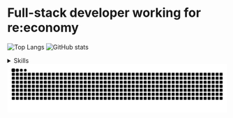 <h1>Full-stack developer working for re:economy</h1>

![Top Langs](https://github-readme-stats.vercel.app/api/top-langs/?username=Seif-S&show_icons=true&theme=midnight-purple&layout=compact)
![GitHub stats](https://github-readme-stats.vercel.app/api?username=Seif-S&show_icons=true&theme=midnight-purple&rank_icon=github&include_all_commits=true&hide=contribs)
<details>
<summary>Skills</summary>
  <br>
  ![Learning](https://skillicons.dev/icons?i=php,py,cs,dotnet,flask,mysql,html,css,js)](https://skillicons.dev)
</details>
<img src="https://raw.githubusercontent.com/Seif-S/Seif-S/output/snake.svg" alt="Snake animation" />
